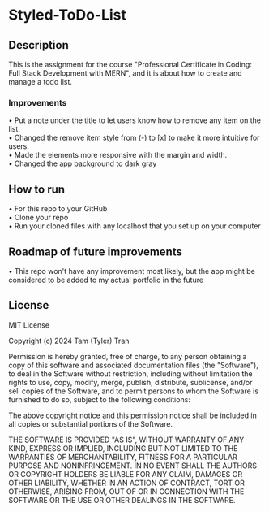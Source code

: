 # Styled-ToDo-List

## Description

This is the assignment for the course "Professional Certificate in Coding: Full Stack Development with MERN", and it is about how to create and manage a todo list.

### Improvements

• Put a note under the title to let users know how to remove any item on the list. <br />
• Changed the remove item style from (-) to [x] to make it more intuitive for users. <br />
• Made the elements more responsive with the margin and width. <br />
• Changed the app background to dark gray

## How to run

• For this repo to your GitHub <br />
• Clone your repo <br />
• Run your cloned files with any localhost that you set up on your computer

## Roadmap of future improvements

• This repo won't have any improvement most likely, but the app might be considered to be added to my actual portfolio in the future

## License

MIT License

Copyright (c) 2024 Tam (Tyler) Tran

Permission is hereby granted, free of charge, to any person obtaining a copy
of this software and associated documentation files (the "Software"), to deal
in the Software without restriction, including without limitation the rights
to use, copy, modify, merge, publish, distribute, sublicense, and/or sell
copies of the Software, and to permit persons to whom the Software is
furnished to do so, subject to the following conditions:

The above copyright notice and this permission notice shall be included in all
copies or substantial portions of the Software.

THE SOFTWARE IS PROVIDED "AS IS", WITHOUT WARRANTY OF ANY KIND, EXPRESS OR
IMPLIED, INCLUDING BUT NOT LIMITED TO THE WARRANTIES OF MERCHANTABILITY,
FITNESS FOR A PARTICULAR PURPOSE AND NONINFRINGEMENT. IN NO EVENT SHALL THE
AUTHORS OR COPYRIGHT HOLDERS BE LIABLE FOR ANY CLAIM, DAMAGES OR OTHER
LIABILITY, WHETHER IN AN ACTION OF CONTRACT, TORT OR OTHERWISE, ARISING FROM,
OUT OF OR IN CONNECTION WITH THE SOFTWARE OR THE USE OR OTHER DEALINGS IN THE
SOFTWARE.
